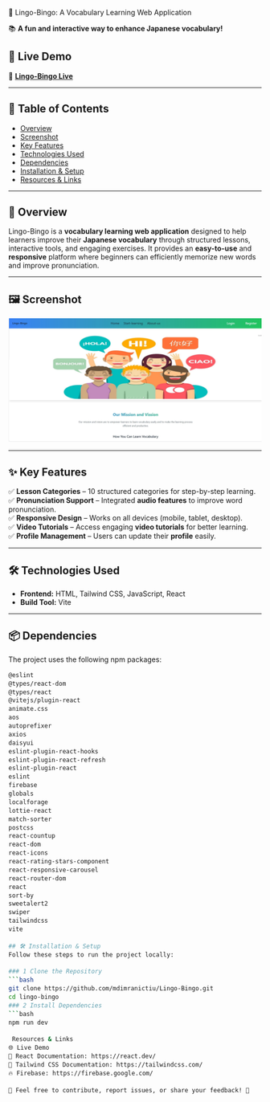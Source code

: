  🎯 Lingo-Bingo: A Vocabulary Learning Web Application  

📚 **A fun and interactive way to enhance Japanese vocabulary!**  

## 🚀 Live Demo  
🔗 **[Lingo-Bingo Live](https://lingo-bingo-628fe.web.app/)**  

---

## 📌 Table of Contents  
- [Overview](#overview)  
- [Screenshot](#screenshot)  
- [Key Features](#key-features)  
- [Technologies Used](#technologies-used)  
- [Dependencies](#dependencies)  
- [Installation & Setup](#installation--setup)  
- [Resources & Links](#resources--links)  

---

## 📝 Overview  
Lingo-Bingo is a **vocabulary learning web application** designed to help learners improve their **Japanese vocabulary** through structured lessons, interactive tools, and engaging exercises. It provides an **easy-to-use** and **responsive** platform where beginners can efficiently memorize new words and improve pronunciation.  

---

## 🖼 Screenshot  
![Lingo-Bingo Screenshot](src/assets/screenshot-1738751614410.png)

---

## ✨ Key Features  
✅ **Lesson Categories** – 10 structured categories for step-by-step learning.  
✅ **Pronunciation Support** – Integrated **audio features** to improve word pronunciation.  
✅ **Responsive Design** – Works on all devices (mobile, tablet, desktop).  
✅ **Video Tutorials** – Access engaging **video tutorials** for better learning.  
✅ **Profile Management** – Users can update their **profile** easily.  

---

## 🛠 Technologies Used  
- **Frontend:** HTML, Tailwind CSS, JavaScript, React  
- **Build Tool:** Vite  

---

## 📦 Dependencies  
The project uses the following npm packages:  

```bash
@eslint
@types/react-dom
@types/react
@vitejs/plugin-react
animate.css
aos
autoprefixer
axios
daisyui
eslint-plugin-react-hooks
eslint-plugin-react-refresh
eslint-plugin-react
eslint
firebase
globals
localforage
lottie-react
match-sorter
postcss
react-countup
react-dom
react-icons
react-rating-stars-component
react-responsive-carousel
react-router-dom
react
sort-by
sweetalert2
swiper
tailwindcss
vite

## 🛠 Installation & Setup  
Follow these steps to run the project locally:  

### 1 Clone the Repository  
```bash
git clone https://github.com/mdimranictiu/Lingo-Bingo.git
cd lingo-bingo
### 2 Install Dependencies
```bash
npm run dev

 Resources & Links
🌐 Live Demo
📖 React Documentation: https://react.dev/
📖 Tailwind CSS Documentation: https://tailwindcss.com/
🔥 Firebase: https://firebase.google.com/

📌 Feel free to contribute, report issues, or share your feedback! 🚀
